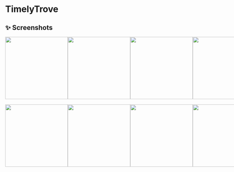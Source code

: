 # TimelyTrove
## ✨ Screenshots

<div style="display:flex;">
<img src="ScreenShots/IMG-20240829-WA0014.jpg" width="200">
<img src="ScreenShots/IMG-20240829-WA0015.jpg" width="200">
<img src="ScreenShots/IMG-20240829-WA0016.jpg" width="200">
<img src="ScreenShots/IMG-20240829-WA0017.jpg" width="200">
</div>
<br>
<div style="display:flex;">
<img src="ScreenShots/img06.jpeg" width="200">
<img src="ScreenShots/img07.jpeg" width="200">
<img src="ScreenShots/img08.jpeg" width="200">
<img src="ScreenShots/img09.jpeg" width="200">
</div>